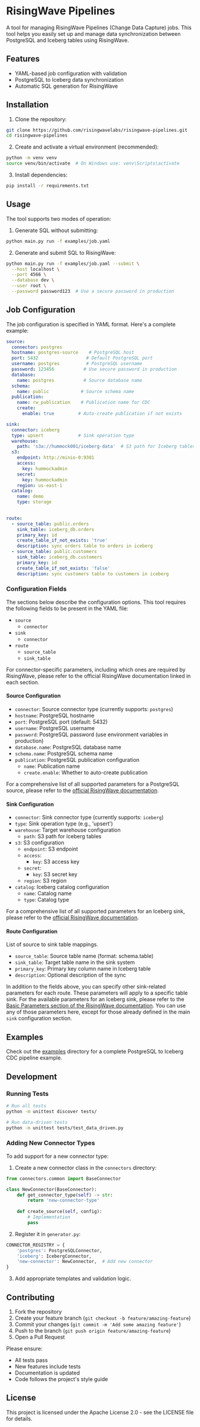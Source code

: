 # RisingWave Pipelines

A tool for managing RisingWave Pipelines (Change Data Capture) jobs. This tool helps you easily set up and manage data synchronization between PostgreSQL and Iceberg tables using RisingWave.

## Features

- YAML-based job configuration with validation
- PostgreSQL to Iceberg data synchronization
- Automatic SQL generation for RisingWave

## Installation

1. Clone the repository:
```bash
git clone https://github.com/risingwavelabs/risingwave-pipelines.git
cd risingwave-pipelines
```

2. Create and activate a virtual environment (recommended):
```bash
python -m venv venv
source venv/bin/activate  # On Windows use: venv\Scripts\activate
```

3. Install dependencies:
```bash
pip install -r requirements.txt
```

## Usage

The tool supports two modes of operation:

1. Generate SQL without submitting:
```bash
python main.py run -f examples/job.yaml
```

2. Generate and submit SQL to RisingWave:
```bash
python main.py run -f examples/job.yaml --submit \
  --host localhost \
  --port 4566 \
  --database dev \
  --user root \
  --password password123  # Use a secure password in production
```

## Job Configuration

The job configuration is specified in YAML format. Here's a complete example:

```yaml
source:
  connector: postgres
  hostname: postgres-source    # PostgreSQL host
  port: 5432                  # Default PostgreSQL port
  username: postgres          # PostgreSQL username
  password: 123456           # Use secure password in production
  database:
    name: postgres           # Source database name
  schema:
    name: public            # Source schema name
  publication:
    name: rw_publication    # Publication name for CDC
    create:
      enable: true         # Auto-create publication if not exists

sink:
  connector: iceberg
  type: upsert             # Sink operation type
  warehouse:
    path: 's3a://hummock001/iceberg-data'  # S3 path for Iceberg tables
  s3:
    endpoint: http://minio-0:9301
    access:
      key: hummockadmin
    secret:
      key: hummockadmin
    region: us-east-1
  catalog:
    name: demo
    type: storage
  

route:
  - source_table: public.orders
    sink_table: iceberg_db.orders
    primary_key: id
    create_table_if_not_exists: 'true'
    description: sync orders table to orders in iceberg
  - source_table: public.customers
    sink_table: iceberg_db.customers
    primary_key: id
    create_table_if_not_exists: 'false'
    description: sync customers table to customers in iceberg
```

### Configuration Fields

The sections below describe the configuration options. This tool requires the following fields to be present in the YAML file:
- `source`
  - `connector`
- `sink`
  - `connector`
- `route`
  - `source_table`
  - `sink_table`

For connector-specific parameters, including which ones are required by RisingWave, please refer to the official RisingWave documentation linked in each section.

#### Source Configuration
- `connector`: Source connector type (currently supports: `postgres`)
- `hostname`: PostgreSQL hostname
- `port`: PostgreSQL port (default: 5432)
- `username`: PostgreSQL username
- `password`: PostgreSQL password (use environment variables in production)
- `database.name`: PostgreSQL database name
- `schema.name`: PostgreSQL schema name
- `publication`: PostgreSQL publication configuration
  - `name`: Publication name
  - `create.enable`: Whether to auto-create publication

For a comprehensive list of all supported parameters for a PostgreSQL source, please refer to the [official RisingWave documentation](https://docs.risingwave.com/ingestion/sources/postgresql/pg-cdc#connector-parameters).

#### Sink Configuration
- `connector`: Sink connector type (currently supports: `iceberg`)
- `type`: Sink operation type (e.g., 'upsert')
- `warehouse`: Target warehouse configuration
  - `path`: S3 path for Iceberg tables
- `s3`: S3 configuration
  - `endpoint`: S3 endpoint
  - `access`:
    - `key`: S3 access key
  - `secret`:
    - `key`: S3 secret key
  - `region`: S3 region
- `catalog`: Iceberg catalog configuration
  - `name`: Catalog name
  - `type`: Catalog type

For a comprehensive list of all supported parameters for an Iceberg sink, please refer to the [official RisingWave documentation](https://docs.risingwave.com/sql/commands/sql-create-connection#click-to-see-all-supported-properties-for-iceberg-connection).

#### Route Configuration
List of source to sink table mappings.
- `source_table`: Source table name (format: schema.table)
- `sink_table`: Target table name in the sink system
- `primary_key`: Primary key column name in Iceberg table
- `description`: Optional description of the sync

In addition to the fields above, you can specify other sink-related parameters for each route. These parameters will apply to a specific table sink. For the available parameters for an Iceberg sink, please refer to the [Basic Parameters section of the RisingWave documentation](https://docs.risingwave.com/integrations/destinations/apache-iceberg#basic-parameters). You can use any of those parameters here, except for those already defined in the main `sink` configuration section.

## Examples

Check out the [examples](examples) directory for a complete PostgreSQL to Iceberg CDC pipeline example.

## Development

### Running Tests

```bash
# Run all tests
python -m unittest discover tests/

# Run data-driven tests
python -m unittest tests/test_data_driven.py
```

### Adding New Connector Types

To add support for a new connector type:

1. Create a new connector class in the `connectors` directory:
```python
from connectors.common import BaseConnector

class NewConnector(BaseConnector):
    def get_connector_type(self) -> str:
        return 'new-connector-type'
    
    def create_source(self, config):
        # Implementation
        pass
```

2. Register it in `generator.py`:
```python
CONNECTOR_REGISTRY = {
    'postgres': PostgreSQLConnector,
    'iceberg': IcebergConnector,
    'new-connector': NewConnector,  # Add new connector
}
```

3. Add appropriate templates and validation logic.

## Contributing

1. Fork the repository
2. Create your feature branch (`git checkout -b feature/amazing-feature`)
3. Commit your changes (`git commit -m 'Add some amazing feature'`)
4. Push to the branch (`git push origin feature/amazing-feature`)
5. Open a Pull Request

Please ensure:
- All tests pass
- New features include tests
- Documentation is updated
- Code follows the project's style guide

## License

This project is licensed under the Apache License 2.0 - see the LICENSE file for details.
